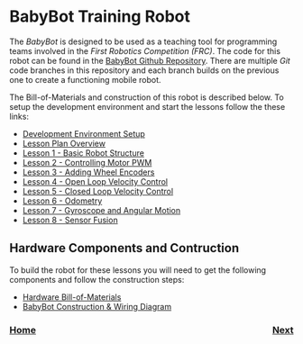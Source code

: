 # BabyBot Training Robot
The <i>BabyBot</i> is designed to be used as a teaching tool for programming teams involved in the <i>First Robotics Competition (FRC)</i>.  The code for this robot can be found in the [BabyBot Github Repository](https://github.com/mjwhite8119/FRCRobot). There are multiple <i>Git</i> code branches in this repository and each branch builds on the previous one to create a functioning mobile robot. 

The Bill-of-Materials and construction of this robot is described below. To setup the development environment and start the lessons follow the these links:

- [Development Environment Setup](ide)
- [Lesson Plan Overview](code0)
- [Lesson 1 - Basic Robot Structure](code1)
- [Lesson 2 - Controlling Motor PWM](code2)
- [Lesson 3 - Adding Wheel Encoders](code3)
- [Lesson 4 - Open Loop Velocity Control](code4)
- [Lesson 5 - Closed Loop Velocity Control](code5)
- [Lesson 6 - Odometry](code6)
- [Lesson 7 - Gyroscope and Angular Motion](code7)
- [Lesson 8 - Sensor Fusion](code8)

## Hardware Components and Contruction
To build the robot for these lessons you will need to get the following components and follow the construction steps:

- [Hardware Bill-of-Materials](bom)
- [BabyBot Construction & Wiring Diagram](build)

<h3><span style="float:left">
<a href="../index">Home</a></span>
<span style="float:right">
<a href="ide">Next</a></span></h3>